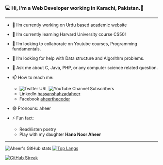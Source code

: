 ### :computer: Hi, I'm a Web Developer working in Karachi, Pakistan.👋
---
 

- 🔭 I’m currently working on Urdu based academic website
- 🌱 I’m currently learning Harvard University course CS50!
- 👯 I’m looking to collaborate on Youtube courses, Programming fundamentals.
- 🤔 I’m looking for help with Data structure and Algorithm problems.
- 💬 Ask me about C, Java, PHP, or any computer science related question.
- 📫 How to reach me: <br>
   * ![Twitter URL](https://img.shields.io/twitter/url?logo=twitter&style=for-the-badge&url=https%3A%2F%2Ftwitter.com%2Fhshahzadaheer) ![YouTube Channel Subscribers](https://img.shields.io/youtube/channel/subscribers/UC0tuJu6F3wB9vy4z7t2vqQA?logo=YouTube&style=for-the-badge)
   * LinkedIn [hassanshahzadaheer](https://www.linkedin.com/in/hassanshahzadaheer/)
   * Facebook [aheerthecoder](https://www.facebook.com/aheerthecoder)

- 😄 Pronouns: aheer
- ⚡ Fun fact: 
   * Read/listen poetry
   * Play with my daughter **Hano Noor Aheer**
---
![Aheer's GitHub stats](https://github-readme-stats.vercel.app/api?username=hassanshahzadaheer&show_icons=true)
[![Top Langs](https://github-readme-stats.vercel.app/api/top-langs/?username=hassanshahzadaheer&layout=compact)](https://github.com/hassanshahzadaheer/github-readme-stats)

[![GitHub Streak](http://github-readme-streak-stats.herokuapp.com?user=hassanshahzadaheer&theme=flag-india)](https://git.io/streak-stats)
